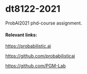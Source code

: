 # dt8122-2021
ProbAI2021 phd-course assignment.

#### Relevant links:
https://probabilistic.ai

https://github.com/probabilisticai

https://github.com/PGM-Lab
